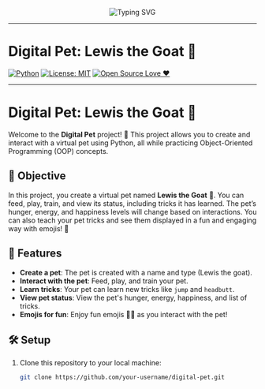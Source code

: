 <p align="center">
  <img src="https://readme-typing-svg.herokuapp.com?font=Fira+Code&size=30&duration=4000&pause=500&color=F79647&center=true&vCenter=true&width=600&lines=🐐+Meet+Lewis+the+Goat!+🐐;Your+Digital+Pet+in+Python+🎉" alt="Typing SVG" />
</p>

---

# Digital Pet: Lewis the Goat 🐐

[![Python](https://img.shields.io/badge/Python-3.x-blue.svg?logo=python)](https://www.python.org/)
[![License: MIT](https://img.shields.io/badge/License-MIT-yellow.svg)](https://opensource.org/licenses/MIT)
[![Open Source Love ❤️](https://badgen.net/badge/Open%20Source/Love/pink)](https://github.com/TshimoHlapane/OOP-Objective-NonCLI)

---


# Digital Pet: Lewis the Goat 🐐

Welcome to the **Digital Pet** project! 🎉 This project allows you to create and interact with a virtual pet using Python, all while practicing Object-Oriented Programming (OOP) concepts.

## 🧠 Objective

In this project, you create a virtual pet named **Lewis the Goat** 🐐. You can feed, play, train, and view its status, including tricks it has learned. The pet’s hunger, energy, and happiness levels will change based on interactions. You can also teach your pet tricks and see them displayed in a fun and engaging way with emojis! 🎉

## 🚀 Features

- **Create a pet**: The pet is created with a name and type (Lewis the goat).
- **Interact with the pet**: Feed, play, and train your pet.
- **Learn tricks**: Your pet can learn new tricks like `jump` and `headbutt`.
- **View pet status**: View the pet's hunger, energy, happiness, and list of tricks.
- **Emojis for fun**: Enjoy fun emojis 🐾🎉 as you interact with the pet!

## 🛠️ Setup

1. Clone this repository to your local machine:

   ```bash
   git clone https://github.com/your-username/digital-pet.git
